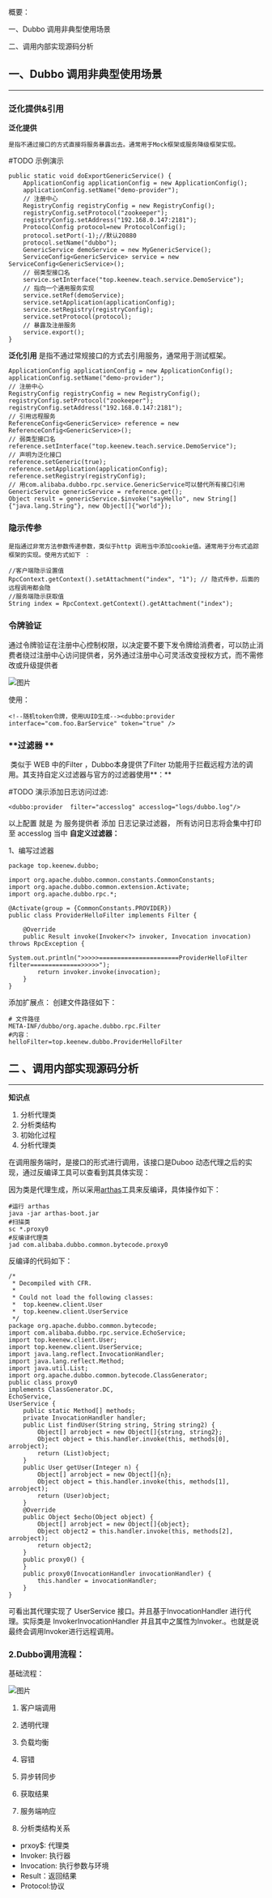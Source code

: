 概要：

一、Dubbo 调用非典型使用场景

二、调用内部实现源码分析


## 一、Dubbo 调用非典型使用场景

---
### **泛化提供&引用**
**泛化提供**

	是指不通过接口的方式直接将服务暴露出去。通常用于Mock框架或服务降级框架实现。

#TODO 示例演示

```
public static void doExportGenericService() {
    ApplicationConfig applicationConfig = new ApplicationConfig();
    applicationConfig.setName("demo-provider");
    // 注册中心
    RegistryConfig registryConfig = new RegistryConfig();
    registryConfig.setProtocol("zookeeper");
    registryConfig.setAddress("192.168.0.147:2181");
    ProtocolConfig protocol=new ProtocolConfig();
    protocol.setPort(-1);//默认20880
    protocol.setName("dubbo");
    GenericService demoService = new MyGenericService();
    ServiceConfig<GenericService> service = new ServiceConfig<GenericService>();
    // 弱类型接口名
    service.setInterface("top.keenew.teach.service.DemoService");
    // 指向一个通用服务实现
    service.setRef(demoService);
    service.setApplication(applicationConfig);
    service.setRegistry(registryConfig);
    service.setProtocol(protocol);
    // 暴露及注册服务
    service.export();
}
```
**泛化引用**
	是指不通过常规接口的方式去引用服务，通常用于测试框架。

```
ApplicationConfig applicationConfig = new ApplicationConfig();
applicationConfig.setName("demo-provider");
// 注册中心
RegistryConfig registryConfig = new RegistryConfig();
registryConfig.setProtocol("zookeeper");
registryConfig.setAddress("192.168.0.147:2181");
// 引用远程服务
ReferenceConfig<GenericService> reference = new ReferenceConfig<GenericService>();
// 弱类型接口名
reference.setInterface("top.keenew.teach.service.DemoService");
// 声明为泛化接口
reference.setGeneric(true);
reference.setApplication(applicationConfig);
reference.setRegistry(registryConfig);
// 用com.alibaba.dubbo.rpc.service.GenericService可以替代所有接口引用
GenericService genericService = reference.get();
Object result = genericService.$invoke("sayHello", new String[]{"java.lang.String"}, new Object[]{"world"});
```
### **隐示传参**
	是指通过非常方法参数传递参数，类似于http 调用当中添加cookie值。通常用于分布式追踪框架的实现。使用方式如下 ：

```
//客户端隐示设置值
RpcContext.getContext().setAttachment("index", "1"); // 隐式传参，后面的远程调用都会隐
//服务端隐示获取值
String index = RpcContext.getContext().getAttachment("index"); 
```
### **令牌验证**
通过令牌验证在注册中心控制权限，以决定要不要下发令牌给消费者，可以防止消费者绕过注册中心访问提供者，另外通过注册中心可灵活改变授权方式，而不需修改或升级提供者

![图片](https://images-cdn.shimo.im/O0rGr5Zvudsmd3j5/dubbo_token.jpg!thumbnail)

使用：

```
<!--随机token令牌，使用UUID生成--><dubbo:provider interface="com.foo.BarService" token="true" />
```
### **过滤器 **
 类似于 WEB 中的Filter ，Dubbo本身提供了Filter 功能用于拦截远程方法的调用。其支持自定义过滤器与官方的过滤器使用**：**

#TODO 演示添加日志访问过滤:

```
<dubbo:provider  filter="accesslog" accesslog="logs/dubbo.log"/>
```
以上配置 就是 为 服务提供者 添加 日志记录过滤器， 所有访问日志将会集中打印至 accesslog 当中
**自定义过滤器：**

1、编写过滤器

```
package top.keenew.dubbo;

import org.apache.dubbo.common.constants.CommonConstants;
import org.apache.dubbo.common.extension.Activate;
import org.apache.dubbo.rpc.*;

@Activate(group = {CommonConstants.PROVIDER})
public class ProviderHelloFilter implements Filter {

    @Override
    public Result invoke(Invoker<?> invoker, Invocation invocation) throws RpcException {
        System.out.println(">>>>>======================ProviderHelloFilter filter==============>>>>>");
        return invoker.invoke(invocation);
    }
}
```
添加扩展点：
创建文件路径如下：

```
# 文件路径
META-INF/dubbo/org.apache.dubbo.rpc.Filter
#内容：
helloFilter=top.keenew.dubbo.ProviderHelloFilter
```

## 二  、调用内部实现源码分析

---
**知识点**

1. 分析代理类
2. 分析类结构
3. 初始化过程
1. 分析代理类

在调用服务端时，是接口的形式进行调用，该接口是Duboo 动态代理之后的实现，通过反编译工具可以查看到其具体实现：

因为类是代理生成，所以采用[arthas](https://github.com/alibaba/arthas)工具来反编译，具体操作如下：

```
#运行 arthas
java -jar arthas-boot.jar
#扫描类
sc *.proxy0
#反编译代理类
jad com.alibaba.dubbo.common.bytecode.proxy0
```
反编译的代码如下：
```
/*
 * Decompiled with CFR.
 *
 * Could not load the following classes:
 *  top.keenew.client.User
 *  top.keenew.client.UserService
 */
package org.apache.dubbo.common.bytecode;
import com.alibaba.dubbo.rpc.service.EchoService;
import top.keenew.client.User;
import top.keenew.client.UserService;
import java.lang.reflect.InvocationHandler;
import java.lang.reflect.Method;
import java.util.List;
import org.apache.dubbo.common.bytecode.ClassGenerator;
public class proxy0
implements ClassGenerator.DC,
EchoService,
UserService {
    public static Method[] methods;
    private InvocationHandler handler;
    public List findUser(String string, String string2) {
        Object[] arrobject = new Object[]{string, string2};
        Object object = this.handler.invoke(this, methods[0], arrobject);
        return (List)object;
    }
    public User getUser(Integer n) {
        Object[] arrobject = new Object[]{n};
        Object object = this.handler.invoke(this, methods[1], arrobject);
        return (User)object;
    }
    @Override
    public Object $echo(Object object) {
        Object[] arrobject = new Object[]{object};
        Object object2 = this.handler.invoke(this, methods[2], arrobject);
        return object2;
    }
    public proxy0() {
    }
    public proxy0(InvocationHandler invocationHandler) {
        this.handler = invocationHandler;
    }
}
```
可看出其代理实现了 UserService  接口。并且基于InvocationHandler 进行代理。实际类是 InvokerInvocationHandler 并且其中之属性为Invoker.。也就是说最终会调用Invoker进行远程调用。

### 2.Dubbo调用流程：
基础流程：

![图片](https://uploader.shimo.im/f/YqV8wNEV7p4rOCBh.png!thumbnail)

1. 客户端调用
2. 透明代理
3. 负载均衡
4. 容错
5. 异步转同步
6. 获取结果
7. 服务端响应

1. 分析类结构关系
* prxoy$: 代理类
* Invoker: 执行器
* Invocation: 执行参数与环境
* Result：返回结果
* Protocol:协议
## 

